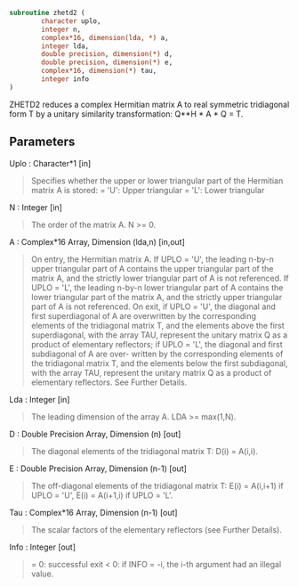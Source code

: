 ```fortran
subroutine zhetd2 (
		character uplo,
		integer n,
		complex*16, dimension(lda, *) a,
		integer lda,
		double precision, dimension(*) d,
		double precision, dimension(*) e,
		complex*16, dimension(*) tau,
		integer info
)
```

 ZHETD2 reduces a complex Hermitian matrix A to real symmetric
 tridiagonal form T by a unitary similarity transformation:
 Q**H * A * Q = T.

## Parameters
Uplo : Character*1 [in]
> Specifies whether the upper or lower triangular part of the
> Hermitian matrix A is stored:
> = 'U':  Upper triangular
> = 'L':  Lower triangular

N : Integer [in]
> The order of the matrix A.  N >= 0.

A : Complex*16 Array, Dimension (lda,n) [in,out]
> On entry, the Hermitian matrix A.  If UPLO = 'U', the leading
> n-by-n upper triangular part of A contains the upper
> triangular part of the matrix A, and the strictly lower
> triangular part of A is not referenced.  If UPLO = 'L', the
> leading n-by-n lower triangular part of A contains the lower
> triangular part of the matrix A, and the strictly upper
> triangular part of A is not referenced.
> On exit, if UPLO = 'U', the diagonal and first superdiagonal
> of A are overwritten by the corresponding elements of the
> tridiagonal matrix T, and the elements above the first
> superdiagonal, with the array TAU, represent the unitary
> matrix Q as a product of elementary reflectors; if UPLO
> = 'L', the diagonal and first subdiagonal of A are over-
> written by the corresponding elements of the tridiagonal
> matrix T, and the elements below the first subdiagonal, with
> the array TAU, represent the unitary matrix Q as a product
> of elementary reflectors. See Further Details.

Lda : Integer [in]
> The leading dimension of the array A.  LDA >= max(1,N).

D : Double Precision Array, Dimension (n) [out]
> The diagonal elements of the tridiagonal matrix T:
> D(i) = A(i,i).

E : Double Precision Array, Dimension (n-1) [out]
> The off-diagonal elements of the tridiagonal matrix T:
> E(i) = A(i,i+1) if UPLO = 'U', E(i) = A(i+1,i) if UPLO = 'L'.

Tau : Complex*16 Array, Dimension (n-1) [out]
> The scalar factors of the elementary reflectors (see Further
> Details).

Info : Integer [out]
> = 0:  successful exit
> < 0:  if INFO = -i, the i-th argument had an illegal value.

